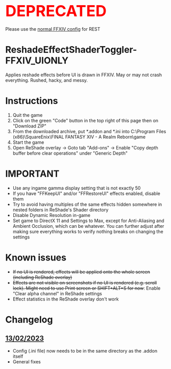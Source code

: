 # <span style="color:red"><font size="10">DEPRECATED</font></span>
Please use the [normal FFXIV config](https://github.com/4lex4nder/ReshadeEffectShaderToggler-FFXIV) for REST

# ReshadeEffectShaderToggler-FFXIV_UIONLY
Applies reshade effects before UI is drawn in FFXIV. May or may not crash everything. Rushed, hacky, and messy.

# Instructions
1. Quit the game
2. Click on the green "Code" button in the top right of this page then on "Download ZIP"
3. From the downloaded archive, put \*.addon and \*.ini into C:\Program Files (x86)\SquareEnix\FINAL FANTASY XIV - A Realm Reborn\game
4. Start the game
5. Open ReShade overlay -> Goto tab "Add-ons" -> Enable "Copy depth buffer before clear operations" under "Generic Depth"

# IMPORTANT
* Use any ingame gamma display setting that is not exactly 50
* If you have "FFKeepUI" and/or "FFRestoreUI" effects enabled, disable them
* Try to avoid having multiples of the same effects hidden somewhere in nested folders in ReShade's Shader directory
* Disable Dynamic Resolution in-game
* Set game to DirectX 11 and Settings to Max, except for Anti-Aliasing and Ambient Occlusion, which can be whatever. You can further adjust after making sure everything works to verify nothing breaks on changing the settings

# Known issues
* ~~If no UI is rendered, effects will be applied onto the whole screen (including ReShade overlay)~~
* ~~Effects are not visible on screenshots if no UI is rendered (e.g. scroll lock). Might need to use Print screen or SHIFT+ALT+S for now~~: Enable "Clear alpha channel" in ReShade settings
* Effect statistics in the ReShade overlay don't work

# Changelog
## [13/02/2023](https://github.com/4lex4nder/ReshadeEffectShaderToggler/tree/0fa0f6fe41815cfaa3f22f7f740366796e13f6e6)
* Config (.ini file) now needs to be in the same directory as the .addon itself
* General fixes
